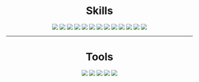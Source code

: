 <h1 align="center">Skills</h1>
<div align="center">
  <img src="https://img.shields.io/badge/-Python-yellow?style=for-the-badge&logo=python&logoColor=white"/>
  <img src="https://img.shields.io/badge/-C-orange?style=for-the-badge&logo=c&logoColor=white"/>
  <img src="https://img.shields.io/badge/-Java-1572B6?style=for-the-badge&logo=java&logoColor=white"/>
  <img src="https://img.shields.io/badge/-Scala-red?style=for-the-badge&logo=scala&logoColor=white"/>
  <img src="https://img.shields.io/badge/-Arduino-1572B6?style=for-the-badge&logo=arduino&logoColor=white"/>
  <img src="https://img.shields.io/badge/assembly-%23ED8B00.svg?&style=for-the-badge&logo=assembler&logoColor=white"/>
  <img src="https://img.shields.io/badge/git%20-%FCC624.svg?&style=for-the-badge&color=purple&logo=git&logoColor=white"/>
  <img src="https://img.shields.io/badge/HTML5-E34F26?style=for-the-badge&logo=html5&logoColor=white"/>
  <img src="https://img.shields.io/badge/CSS3-1572B6?style=for-the-badge&logo=css3&logoColor=white"/>
  <img src="https://img.shields.io/badge/-Javascript-yellow?style=for-the-badge&logo=javascript&logoColor=white"/>
  <img src="https://img.shields.io/badge/-Vue.js-green?style=for-the-badge&logo=vue.js&logoColor=white"/>
  <img src="https://img.shields.io/badge/PostgreSQL-1572B6?style=for-the-badge&logo=postgresql&logoColor=white"/>
  <img src="https://img.shields.io/badge/MongoDB-green?style=for-the-badge&logo=mongodb&logoColor=white"/>
</div>

---


<h1 align="center">Tools</h1>
<div align="center">
  <img src="https://img.shields.io/static/v1?label=IDE&message=Eclipse&color=orange&logo=eclipse&style=for-the-badge&logoColor=white">
  <img src="https://img.shields.io/static/v1?&label=Editor&message=VS%20Code&color=blue&logo=visual-studio-code&style=for-the-badge&logoColor=light%20blue">
  <img src="https://img.shields.io/static/v1?label=Distro&message=Arch&color=blue&logo=arch-linux&style=for-the-badge&logoColor=white">
  <img src="https://img.shields.io/static/v1?label=Shell&message=BASH&color=black&logo=powershell&style=for-the-badge&logoColor=white">
  <img src="https://img.shields.io/static/v1?&label=Browser&message=Firefox&color=orange&logo=firefox&style=for-the-badge&logoColor=white">
</div>
